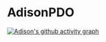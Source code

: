 # AdisonPDO
[![Adison's github activity graph](https://github-readme-activity-graph.vercel.app/graph?username=AdisonP&theme=github-compact)](https://github.com/ashutosh00710/github-readme-activity-graph)